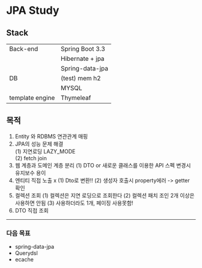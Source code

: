 # JPA Study

## Stack
|||
|------|---|
|Back-end|Spring Boot 3.3|
|  |  Hibernate + jpa|
|  |  Spring-data-jpa|
| DB | (test) mem h2 |
|  |  MYSQL|
| template engine |  Thymeleaf|


## 목적
1. Entity 와 RDBMS 연관관계 매핑
2. JPA의 성능 문제 해결  
    (1) 지연로딩 LAZY_MODE  
    (2) fetch join  
3. 웹 계층과 도메인 계층 분리
    (1) DTO or 새로운 클래스를 이용한 API 스펙 변경시 유지보수 용이
4. 엔티티 직접 노출 x
    (1) Dto로 변환!!
    (2) 생성자 호출시 property에러 -> getter 확인 
5. 컬렉션 조회
    (1) 컬렉션은 지연 로딩으로 조회한다
    (2) 컬렉션 패치 조인 2개 이상은 사용하면 안됨
    (3) 사용하더라도 1개, 페이징 사용못함!
6. DTO 직접 조회
-- --
### 다음 목표
* spring-data-jpa
* Querydsl
* ecache